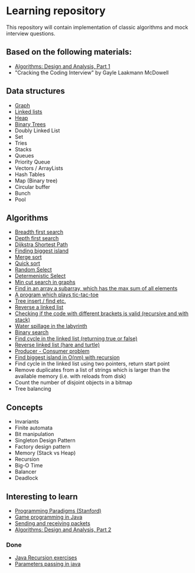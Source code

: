 # Learning repository

This repository will contain implementation of classic algorithms and mock interview questions.

## Based on the following materials:
* [Algorithms: Design and Analysis, Part 1](https://class.coursera.org/algo-008/auth)
* "Cracking the Coding Interview" by Gayle Laakmann McDowell

## Data structures
* [Graph](graph/Graph.java)
* [Linked lists](linkedlist/LinkedList.java)
* [Heap](heap/Heap.java)
* [Binary Trees](searchtree/SearchTree.java)
* Doubly Linked List
* Set
* Tries
* Stacks
* Queues
* Priority Queue
* Vectors / ArrayLists
* Hash Tables
* Map (Binary tree)
* Circular buffer
* Bunch
* Pool

## Algorithms
* [Breadth first search](graph/ShortestPath.java)
* [Depth first search](graph/FindCycle.java)
* [Dijkstra Shortest Path](graph/Dijkstra.java)
* [Finding biggest island](matrix/BiggestIsland.java)
* [Merge sort](array/MergeSort.java)
* [Quick sort](array/QuickSort.java)
* [Random Select](array/RandomSelect.java)
* [Determenistic Select](array/DeterministicSelect.java)
* [Min cut search in graphs](graph/MinCut.java)
* [Find in an array a subarray, which has the max sum of all elements](array/MaxSubArray.java)
* [A program which plays tic-tac-toe](games/TicTacToe.java)
* [Tree insert / find etc.](searchtree/SearchTree.java)
* [Reverse a linked list](linkedlist/Reverse.java)
* [Checking if the code with different brackets is valid (recursive and with stack)](misc/BracketsChecker.java)
* [Water spillage in the labyrinth](matrix/WaterSpillage.java)
* [Binary search](array/BinarySearch.java)
* [Find cycle in the linked list (returning true or false)](linkedlist/FindCycle.java)
* [Reverse linked list (hare and turtle)](linkedlist/FindCycle.java)
* [Producer - Consumer problem](threads/ProdCons.java)
* [Find biggest island in O(nm) with recursion](matrix/BiggestIsland.java)
* Find cycle in the linked list using two pointers, return start point
* Remove duplicates from a list of strings which is larger than the available memory (i.e. with reloads from disk)
* Count the number of disjoint objects in a bitmap
* Tree balancing

## Concepts
* Invariants
* Finite automata
* Bit manipulation
* Singleton Design Pattern
* Factory design pattern
* Memory (Stack vs Heap)
* Recursion
* Big-O Time
* Balancer
* Deadlock


## Interesting to learn
* [Programming Paradigms (Stanford)](http://www.youtube.com/watch?v=Ps8jOj7diA0&list=PL9D558D49CA734A02)
* [Game programming in Java](https://www.youtube.com/playlist?list=PLlrATfBNZ98eOOCk2fOFg7Qg5yoQfFAdf)
* [Sending and receiving packets](http://gafferongames.com/networking-for-game-programmers/sending-and-receiving-packets/)
* [Algorithms: Design and Analysis, Part 2](https://class.coursera.org/algo2-004/auth)


### Done
* [Java Recursion exercises](http://codingbat.com/prob/p107330)
* [Parameters passing in java](http://jonskeet.uk/java/passing.html)
